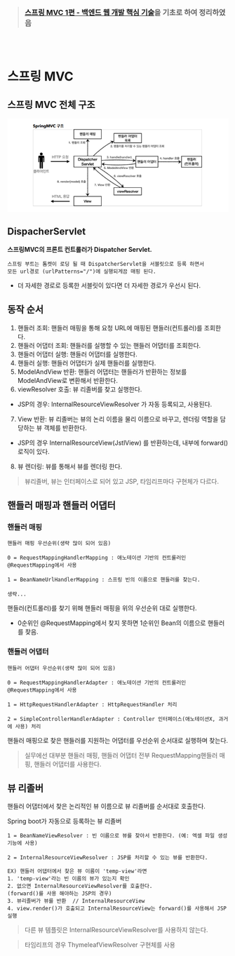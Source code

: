 > ###  [스프링 MVC 1편 - 백엔드 웹 개발 핵심 기술](https://www.inflearn.com/course/%EC%8A%A4%ED%94%84%EB%A7%81-mvc-1/dashboard)을 기초로 하여 정리하였음


<br>
<br>

# **스프링 MVC**

## 스프링 MVC 전체 구조 

<img src="./image/SPRING-MVC구조.png" >

## DispacherServlet

**스프링MVC의 프론트 컨트롤러가 Dispatcher Servlet.**
 
```
스프링 부트는 톰켓이 로딩 될 때 DispatcherServlet을 서블릿으로 등록 하면서
모든 url경로 (urlPatterns="/")에 실행되게끔 매핑 된다.
```
- 더 자세한 경로로 등록한 서블릿이 있다면 더 자세한 경로가 우선시 된다.


## 동작 순서 

1. 핸들러 조회: 핸들러 매핑을 통해 요청 URL에 매핑된 핸들러(컨트롤러)를 조회한다.
2. 핸들러 어댑터 조회: 핸들러를 실행할 수 있는 핸들러 어댑터를 조회한다.
3. 핸들러 어댑터 실행: 핸들러 어댑터를 실행한다.
4. 핸들러 실행: 핸들러 어댑터가 실제 핸들러를 실행한다.
5. ModelAndView 반환: 핸들러 어댑터는 핸들러가 반환하는 정보를 ModelAndView로 변환해서
반환한다.
6. viewResolver 호출: 뷰 리졸버를 찾고 실행한다.
- JSP의 경우: InternalResourceViewResolver 가 자동 등록되고, 사용된다.
7. View 반환: 뷰 리졸버는 뷰의 논리 이름을 물리 이름으로 바꾸고, 렌더링 역할을 담당하는 뷰 객체를 반환한다.
- JSP의 경우 InternalResourceView(JstlView) 를 반환하는데, 내부에 forward() 로직이 있다.
8. 뷰 렌더링: 뷰를 통해서 뷰를 렌더링 한다.

> 뷰리졸버, 뷰는 인터페이스로 되어 있고 JSP, 타임리프마다 구현체가 다르다.

## 핸들러 매핑과 핸들러 어댑터

### **핸들러 매핑**
```
핸들러 매핑 우선순위(생략 많이 되어 있음)

0 = RequestMappingHandlerMapping : 애노테이션 기반의 컨트롤러인 @RequestMapping에서 사용

1 = BeanNameUrlHandlerMapping : 스프링 빈의 이름으로 핸들러를 찾는다.

생략...
```
핸들러(컨트롤러)를 찾기 위해 핸들러 매핑을 위의 우선순위 대로 실행한다.

- 0순위인 @RequestMapping에서 찾지 못하면 1순위인 Bean의 이름으로 핸들러를 찾음.

### **핸들러 어댑터**
```
핸들러 어댑터 우선순위(생략 많이 되어 있음)

0 = RequestMappingHandlerAdapter : 애노테이션 기반의 컨트롤러인 @RequestMapping에서 사용

1 = HttpRequestHandlerAdapter : HttpRequestHandler 처리

2 = SimpleControllerHandlerAdapter : Controller 인터페이스(애노테이션X, 과거에 사용) 처리
```
핸들러 매핑으로 찾은 핸들러를 지원하는 어댑터를 우선순위 순서대로 실행하며 찾는다.

> 실무에선 대부분 핸들러 매핑, 핸들러 어댑터 전부 RequestMapping핸들러 매핑, 핸들러 어댑터를 사용한다.

## 뷰 리졸버

핸들러 어댑터에서 찾은 논리적인 뷰 이름으로 뷰 리졸버를 순서대로 호출한다.

Spring boot가 자동으로 등록하는 뷰 리졸버
```
1 = BeanNameViewResolver : 빈 이름으로 뷰를 찾아서 반환한다. (예: 엑셀 파일 생성 기능에 사용)

2 = InternalResourceViewResolver : JSP를 처리할 수 있는 뷰를 반환한다.
```

```
EX) 핸들러 어댑터에서 찾은 뷰 이름이 'temp-view'라면 
1. 'temp-view'라는 빈 이름의 뷰가 있는지 확인 
2. 없으면 InternalResourceViewResolver를 호출한다.  
(forward()를 사용 해야하는 JSP의 경우)
3. 뷰리졸버가 뷰를 반환  // InternalResourceView
4. view.render()가 호출되고 InternalResourceView는 forward()를 사용해서 JSP실행 
```
> 다른 뷰 템플릿은 InternalResourceViewResolver를 사용하지 않는다.

> 타임리프의 경우 ThymeleafViewResolver 구현체를 사용



